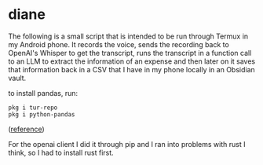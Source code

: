 # diane

The following is a small script that is intended to be run through Termux in my Android phone. It records the voice, sends the recording back to OpenAI's Whisper to get the transcript, runs the transcript in a function call to an LLM to extract the information of an expense and then later on it saves that information back in a CSV that I have in my phone locally in an Obsidian vault.

to install pandas, run:
```
pkg i tur-repo
pkg i python-pandas
```
([reference](https://stackoverflow.com/a/77446476))

For the openai client I did it through pip and I ran into problems with rust I think, so I had to install rust first.